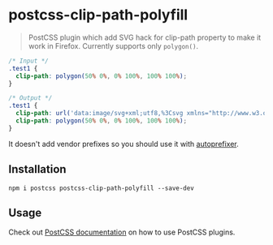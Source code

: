 # postcss-clip-path-polyfill

>PostCSS plugin which add SVG hack for clip-path property to make it work in Firefox. Currently supports only `polygon()`.


```css
/* Input */
.test1 {
  clip-path: polygon(50% 0%, 0% 100%, 100% 100%);
}
```

```css
/* Output */
.test1 {
  clip-path: url('data:image/svg+xml;utf8,%3Csvg xmlns="http://www.w3.org/2000/svg"%3E%3Cdefs%3E%3CclipPath id="p" clipPathUnits="objectBoundingBox"%3E%3Cpolygon points="0.5 0, 0 1, 1 1" /%3E%3C/clipPath%3E%3C/defs%3E%3C/svg%3E#p');
  clip-path: polygon(50% 0%, 0% 100%, 100% 100%);
}
```

 It doesn't add vendor prefixes so you should use it with [autoprefixer](https://github.com/postcss/autoprefixer).

## Installation

```
npm i postcss postcss-clip-path-polyfill --save-dev
```

## Usage

Check out [PostCSS documentation](https://github.com/postcss/postcss#usage) on how to use PostCSS plugins.
